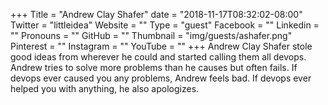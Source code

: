 +++
Title = "Andrew Clay Shafer"
date = "2018-11-17T08:32:02-08:00"
Twitter = "littleidea"
Website = ""
Type = "guest"
Facebook = ""
Linkedin = ""
Pronouns = ""
GitHub = ""
Thumbnail = "img/guests/ashafer.png"
Pinterest = ""
Instagram = ""
YouTube = ""
+++
Andrew Clay Shafer stole good ideas from wherever he could and started calling them all devops. Andrew tries to solve more problems than he causes but often fails. If devops ever caused you any problems, Andrew feels bad. If devops ever helped you with anything, he also apologizes.
